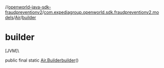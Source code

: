 //[openworld-java-sdk-fraudpreventionv2](../../../index.md)/[com.expediagroup.openworld.sdk.fraudpreventionv2.models](../index.md)/[Air](index.md)/[builder](builder.md)

# builder

[JVM]\

public final static [Air.Builder](-builder/index.md)[builder](builder.md)()
